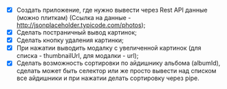 *[x] Создать приложение, где нужно вывести через Rest API данные (можно плиткам) (Ссылка на данные - http://jsonplaceholder.typicode.com/photos);
*[x] Сделать постраничный вывод картинок;
*[x] Сделать кнопку удаления картинки;
*[x] При нажатии выводить модалку с увеличенной картинок (для списка - thumbnailUrl, для модалки - url);
*[x] Сделать возможность сортировки по айдишнику альбома (albumId), сделать может быть селектор или же просто вывести над списком все айдишники и при нажатии делать сортировку через pipe.
